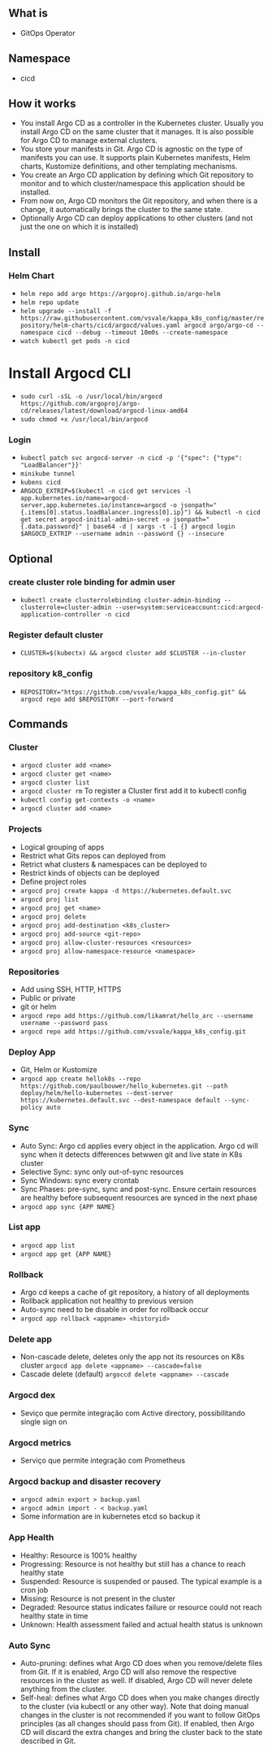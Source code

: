 ## What is

- GitOps Operator

## Namespace

- cicd

## How it works

- You install Argo CD as a controller in the Kubernetes cluster. Usually you install Argo CD on the same cluster that it manages. It is also possible for Argo CD to manage external clusters.
- You store your manifests in Git. Argo CD is agnostic on the type of manifests you can use. It supports plain Kubernetes manifests, Helm charts, Kustomize definitions, and other templating mechanisms.
- You create an Argo CD application by defining which Git repository to monitor and to which cluster/namespace this application should be installed.
- From now on, Argo CD monitors the Git repository, and when there is a change, it automatically brings the cluster to the same state.
- Optionally Argo CD can deploy applications to other clusters (and not just the one on which it is installed)

## Install

### Helm Chart

- `helm repo add argo https://argoproj.github.io/argo-helm`
- `helm repo update`
- `helm upgrade --install -f https://raw.githubusercontent.com/vsvale/kappa_k8s_config/master/repository/helm-charts/cicd/argocd/values.yaml argocd argo/argo-cd --namespace cicd --debug --timeout 10m0s --create-namespace`
- `watch kubectl get pods -n cicd`

# Install Argocd CLI

- `sudo curl -sSL -o /usr/local/bin/argocd https://github.com/argoproj/argo-cd/releases/latest/download/argocd-linux-amd64`
- `sudo chmod +x /usr/local/bin/argocd`

### Login

- `kubectl patch svc argocd-server -n cicd -p '{"spec": {"type": "LoadBalancer"}}'`
- `minikube tunnel`
- `kubens cicd`
- `ARGOCD_EXTRIP=$(kubectl -n cicd get services -l app.kubernetes.io/name=argocd-server,app.kubernetes.io/instance=argocd -o jsonpath="{.items[0].status.loadBalancer.ingress[0].ip}") && kubectl -n cicd get secret argocd-initial-admin-secret -o jsonpath="{.data.password}" | base64 -d | xargs -t -I {} argocd login $ARGOCD_EXTRIP --username admin --password {} --insecure`

## Optional

### create cluster role binding for admin user

- `kubectl create clusterrolebinding cluster-admin-binding --clusterrole=cluster-admin --user=system:serviceaccount:cicd:argocd-application-controller -n cicd`

### Register default cluster

- `CLUSTER=$(kubectx) && argocd cluster add $CLUSTER --in-cluster`

### repository k8_config

- `REPOSITORY="https://github.com/vsvale/kappa_k8s_config.git" && argocd repo add $REPOSITORY --port-forward`

## Commands

### Cluster

- `argocd cluster add <name>`
- `argocd cluster get <name>`
- `argocd cluster list`
- `argocd cluster rm`
To register a Cluster first add it to kubectl config
- `kubectl config get-contexts -o <name>`
- `argocd cluster add <name>`

### Projects

- Logical grouping of apps
- Restrict what Gits repos can deployed from
- Retrict what clusters & namespaces can be deployed to
- Restrict kinds of objects can be deployed
- Define project roles
- `argocd proj create kappa -d https://kubernetes.default.svc`
- `argocd proj list`
- `argocd proj get <name>`
- `argocd proj delete`
- `argocd proj add-destination <k8s_cluster>`
- `argocd proj add-source <git-repo>`
- `argocd proj allow-cluster-resources <resources>`
- `argocd proj allow-namespace-resource <namespace>`

### Repositories

- Add using SSH, HTTP, HTTPS
- Public or private
- git or helm
- `argocd repo add https://github.com/likamrat/hello_arc --username username --password pass`
- `argocd repo add https://github.com/vsvale/kappa_k8s_config.git`

### Deploy App

- Git, Helm or Kustomize
- `argocd app create hellok8s --repo https://github.com/paulbouwer/hello_kubernetes.git --path deploy/helm/hello-kubernetes --dest-server https://kubernetes.default.svc --dest-namespace default --sync-policy auto`

### Sync

- Auto Sync: Argo cd applies every object in the application. Argo cd will sync when it detects differences betwwen git and live state in K8s cluster
- Selective Sync: sync only out-of-sync resources
- Sync Windows: sync every crontab
- Sync Phases: pre-sync, sync and post-sync. Ensure certain resources are healthy before subsequent resources are synced in the next phase
- `argocd app sync {APP NAME}`

### List app

- `argocd app list`
- `argocd app get {APP NAME}`

### Rollback

- Argo cd keeps a cache of git repository, a history of all deployments
- Rollback application not healthy to previous version
- Auto-sync need to be disable in order for rollback occur
- `argocd app rollback <appname> <historyid>`

### Delete app

- Non-cascade delete, deletes only the app not its resources on K8s cluster `argocd app delete <appname> --cascade=false`
- Cascade delete (default) `argoccd delete <appname> --cascade`

### Argocd dex

- Seviço que permite integração com Active directory, possibilitando single sign on

### Argocd metrics

- Serviço que permite integração com Prometheus

### Argocd backup and disaster recovery

- `argocd admin export > backup.yaml`
- `argocd admin import - < backup.yaml`
- Some information are in kubernetes etcd so backup it

### App Health

- Healthy: Resource is 100% healthy
- Progressing: Resource is not healthy but still has a chance to reach healthy state
- Suspended: Resource is suspended or paused. The typical example is a cron job
- Missing: Resource is not present in the cluster
- Degraded: Resource status indicates failure or resource could not reach healthy state in time
- Unknown: Health assessment failed and actual health status is unknown

### Auto Sync

- Auto-pruning: defines what Argo CD does when you remove/delete files from Git. If it is enabled, Argo CD will also remove the respective resources in the cluster as well. If disabled, Argo CD will never delete anything from the cluster.
- Self-heal: defines what Argo CD does when you make changes directly to the cluster (via kubectl or any other way). Note that doing manual changes in the cluster is not recommended if you want to follow GitOps principles (as all changes should pass from Git). If enabled, then Argo CD will discard the extra changes and bring the cluster back to the state described in Git.
